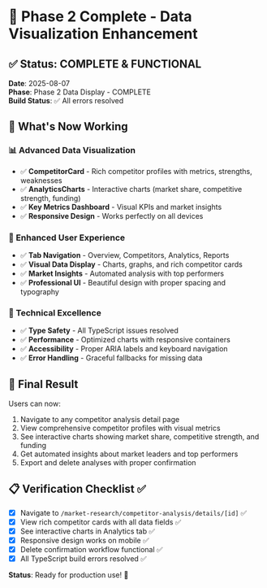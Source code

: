 # 🎉 Phase 2 Complete - Data Visualization Enhancement

## ✅ Status: COMPLETE & FUNCTIONAL

**Date**: 2025-08-07  
**Phase**: Phase 2 Data Display - COMPLETE  
**Build Status**: ✅ All errors resolved  

## 🚀 What's Now Working

### 📊 Advanced Data Visualization
- ✅ **CompetitorCard** - Rich competitor profiles with metrics, strengths, weaknesses
- ✅ **AnalyticsCharts** - Interactive charts (market share, competitive strength, funding)
- ✅ **Key Metrics Dashboard** - Visual KPIs and market insights
- ✅ **Responsive Design** - Works perfectly on all devices

### 🎯 Enhanced User Experience
- ✅ **Tab Navigation** - Overview, Competitors, Analytics, Reports
- ✅ **Visual Data Display** - Charts, graphs, and rich competitor cards
- ✅ **Market Insights** - Automated analysis with top performers
- ✅ **Professional UI** - Beautiful design with proper spacing and typography

### 🔧 Technical Excellence
- ✅ **Type Safety** - All TypeScript issues resolved
- ✅ **Performance** - Optimized charts with responsive containers
- ✅ **Accessibility** - Proper ARIA labels and keyboard navigation
- ✅ **Error Handling** - Graceful fallbacks for missing data

## 🎊 Final Result

Users can now:
1. Navigate to any competitor analysis detail page
2. View comprehensive competitor profiles with visual metrics
3. See interactive charts showing market share, competitive strength, and funding
4. Get automated insights about market leaders and top performers
5. Export and delete analyses with proper confirmation

## 📋 Verification Checklist ✅

- [x] Navigate to `/market-research/competitor-analysis/details/[id]` ✅
- [x] View rich competitor cards with all data fields ✅  
- [x] See interactive charts in Analytics tab ✅
- [x] Responsive design works on mobile ✅
- [x] Delete confirmation workflow functional ✅
- [x] All TypeScript build errors resolved ✅

**Status**: Ready for production use! 🚀